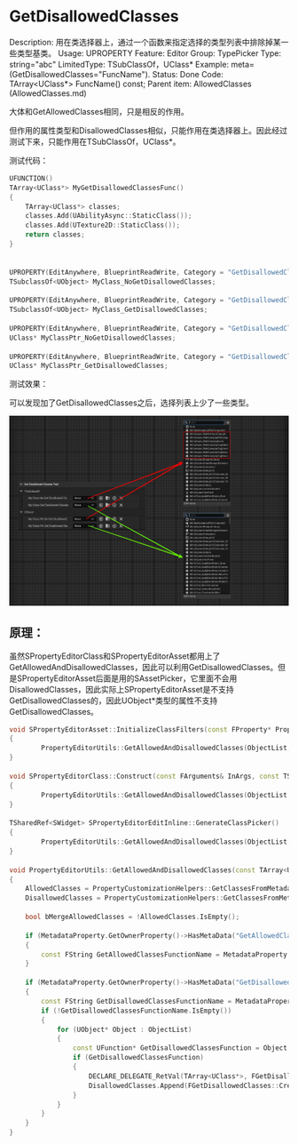 # GetDisallowedClasses

Description: 用在类选择器上，通过一个函数来指定选择的类型列表中排除掉某一些类型基类。
Usage: UPROPERTY
Feature: Editor
Group: TypePicker
Type: string="abc"
LimitedType: TSubClassOf，UClass*
Example: meta=(GetDisallowedClasses="FuncName").
Status: Done
Code: TArray<UClass*> FuncName() const;
Parent item: AllowedClasses (AllowedClasses.md)

大体和GetAllowedClasses相同，只是相反的作用。

但作用的属性类型和DisallowedClasses相似，只能作用在类选择器上。因此经过测试下来，只能作用在TSubClassOf，UClass*。

测试代码：

```cpp
UFUNCTION()
TArray<UClass*> MyGetDisallowedClassesFunc()
{
	TArray<UClass*> classes;
	classes.Add(UAbilityAsync::StaticClass());
	classes.Add(UTexture2D::StaticClass());
	return classes;
}
	
	
UPROPERTY(EditAnywhere, BlueprintReadWrite, Category = "GetDisallowedClassesTest|TSubclassOf")
TSubclassOf<UObject> MyClass_NoGetDisallowedClasses;

UPROPERTY(EditAnywhere, BlueprintReadWrite, Category = "GetDisallowedClassesTest|TSubclassOf", meta = (GetDisallowedClasses = "MyGetDisallowedClassesFunc"))
TSubclassOf<UObject> MyClass_GetDisallowedClasses;

UPROPERTY(EditAnywhere, BlueprintReadWrite, Category = "GetDisallowedClassesTest|UClass*")
UClass* MyClassPtr_NoGetDisallowedClasses;

UPROPERTY(EditAnywhere, BlueprintReadWrite, Category = "GetDisallowedClassesTest|UClass*", meta = (GetDisallowedClasses = "MyGetDisallowedClassesFunc"))
UClass* MyClassPtr_GetDisallowedClasses;
```

测试效果：

可以发现加了GetDisallowedClasses之后，选择列表上少了一些类型。

![GetDisallowedClasses.jpg](GetDisallowedClasses/GetDisallowedClasses.jpg)

## 原理：

虽然SPropertyEditorClass和SPropertyEditorAsset都用上了GetAllowedAndDisallowedClasses，因此可以利用GetDisallowedClasses。但是SPropertyEditorAsset后面是用的SAssetPicker，它里面不会用DisallowedClasses，因此实际上SPropertyEditorAsset是不支持GetDisallowedClasses的，因此UObject*类型的属性不支持GetDisallowedClasses。

```cpp
void SPropertyEditorAsset::InitializeClassFilters(const FProperty* Property)
{
		PropertyEditorUtils::GetAllowedAndDisallowedClasses(ObjectList, *MetadataProperty, AllowedClassFilters, DisallowedClassFilters, bExactClass, ObjectClass);
}

void SPropertyEditorClass::Construct(const FArguments& InArgs, const TSharedPtr< FPropertyEditor >& InPropertyEditor)
{
		PropertyEditorUtils::GetAllowedAndDisallowedClasses(ObjectList, *Property, AllowedClassFilters, DisallowedClassFilters, false);
}

TSharedRef<SWidget> SPropertyEditorEditInline::GenerateClassPicker()
{
		PropertyEditorUtils::GetAllowedAndDisallowedClasses(ObjectList, *Property, AllowedClassFilters, DisallowedClassFilters, false);
}

void PropertyEditorUtils::GetAllowedAndDisallowedClasses(const TArray<UObject*>& ObjectList, const FProperty& MetadataProperty, TArray<const UClass*>& AllowedClasses, TArray<const UClass*>& DisallowedClasses, bool bExactClass, const UClass* ObjectClass)
{
	AllowedClasses = PropertyCustomizationHelpers::GetClassesFromMetadataString(MetadataProperty.GetOwnerProperty()->GetMetaData("AllowedClasses"));
	DisallowedClasses = PropertyCustomizationHelpers::GetClassesFromMetadataString(MetadataProperty.GetOwnerProperty()->GetMetaData("DisallowedClasses"));
	
	bool bMergeAllowedClasses = !AllowedClasses.IsEmpty();

	if (MetadataProperty.GetOwnerProperty()->HasMetaData("GetAllowedClasses"))
	{
		const FString GetAllowedClassesFunctionName = MetadataProperty.GetOwnerProperty()->GetMetaData("GetAllowedClasses");
	}

	if (MetadataProperty.GetOwnerProperty()->HasMetaData("GetDisallowedClasses"))
	{
		const FString GetDisallowedClassesFunctionName = MetadataProperty.GetOwnerProperty()->GetMetaData("GetDisallowedClasses");
		if (!GetDisallowedClassesFunctionName.IsEmpty())
		{
			for (UObject* Object : ObjectList)
			{
				const UFunction* GetDisallowedClassesFunction = Object ? Object->FindFunction(*GetDisallowedClassesFunctionName) : nullptr;
				if (GetDisallowedClassesFunction)
				{
					DECLARE_DELEGATE_RetVal(TArray<UClass*>, FGetDisallowedClasses);
					DisallowedClasses.Append(FGetDisallowedClasses::CreateUFunction(Object, GetDisallowedClassesFunction->GetFName()).Execute());
				}
			}
		}
	}
}
```
